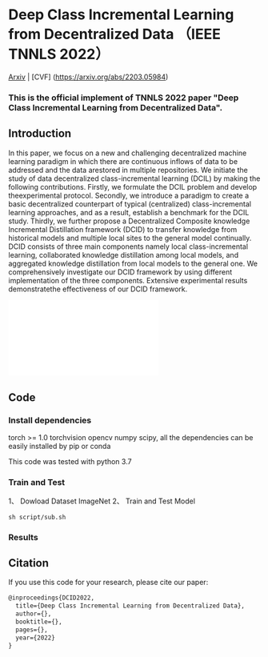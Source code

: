 # Deep Class Incremental Learning from Decentralized Data （IEEE TNNLS 2022）

[Arxiv](https://arxiv.org/abs/2203.05984) | [CVF] 
(https://arxiv.org/abs/2203.05984) 
###  This is the official implement of TNNLS 2022 paper "Deep Class Incremental Learning from Decentralized Data". 
## Introduction
In this paper, we focus on a new and challenging decentralized machine learning paradigm in which there are continuous inflows of data to be addressed and the data arestored in multiple repositories. We initiate the study of data decentralized class-incremental learning (DCIL) by making the following contributions. Firstly, we formulate the DCIL problem and develop theexperimental protocol. Secondly, we introduce a paradigm to create a basic decentralized counterpart of typical (centralized) class-incremental learning approaches, and as a result, establish a benchmark for the DCIL study. Thirdly, we further propose a Decentralized Composite knowledge Incremental Distillation framework (DCID) to transfer knowledge from historical models and multiple local sites to the general model continually. DCID consists of three main components namely local class-incremental learning, collaborated knowledge distillation among local models, and aggregated knowledge distillation from local models to the general one. We comprehensively investigate our DCID framework by using different implementation of the three components. Extensive experimental results demonstratethe effectiveness of our DCID framework.

![](imgs/fcil_framework.pdf)


## Code

### Install dependencies

torch >= 1.0 torchvision opencv numpy scipy, all the dependencies can be easily installed by pip or conda

This code was tested with python 3.7  

###  Train and Test

1、 Dowload Dataset ImageNet
2、 Train and Test Model 
```
sh script/sub.sh
```

### Results


## Citation
If you use this code for your research, please cite our paper:

```
@inproceedings{DCID2022,
  title={Deep Class Incremental Learning from Decentralized Data},
  author={},
  booktitle={},
  pages={},
  year={2022}
}
```
